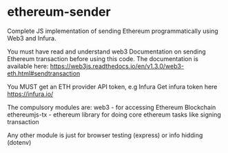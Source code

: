 # ethereum-sender
Complete JS implementation of sending Ethereum programmatically using Web3 and Infura.

You must have read and understand web3 Documentation on sending Ethereum transaction before using this code.
The documentation is available here: https://web3js.readthedocs.io/en/v1.3.0/web3-eth.html#sendtransaction

You MUST get an ETH provider API token, e.g Infura
Get infura token here https://infura.io/

The compulsory modules are:
web3 - for accessing Ethereum Blockchain
ethereumjs-tx - ethereum library for doing core ethereum tasks like signing transaction

Any other module is just for browser testing (express) or info hidding (dotenv)
